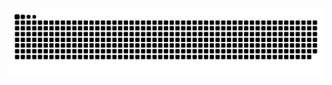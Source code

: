 <img src="https://raw.githubusercontent.com/IsmaCastro1/IsmaCastro1/output/snake.svg" alt="Snake animation" />

###
